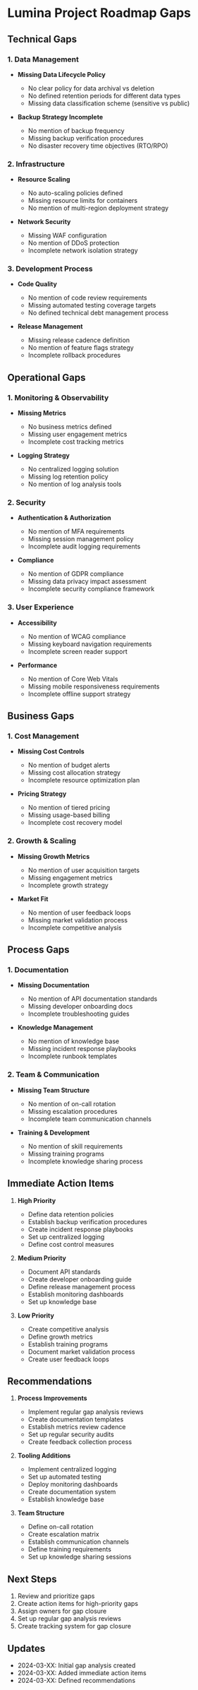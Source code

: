 # Lumina Project Roadmap Gaps

## Technical Gaps

### 1. Data Management
- **Missing Data Lifecycle Policy**
  - No clear policy for data archival vs deletion
  - No defined retention periods for different data types
  - Missing data classification scheme (sensitive vs public)

- **Backup Strategy Incomplete**
  - No mention of backup frequency
  - Missing backup verification procedures
  - No disaster recovery time objectives (RTO/RPO)

### 2. Infrastructure
- **Resource Scaling**
  - No auto-scaling policies defined
  - Missing resource limits for containers
  - No mention of multi-region deployment strategy

- **Network Security**
  - Missing WAF configuration
  - No mention of DDoS protection
  - Incomplete network isolation strategy

### 3. Development Process
- **Code Quality**
  - No mention of code review requirements
  - Missing automated testing coverage targets
  - No defined technical debt management process

- **Release Management**
  - Missing release cadence definition
  - No mention of feature flags strategy
  - Incomplete rollback procedures

## Operational Gaps

### 1. Monitoring & Observability
- **Missing Metrics**
  - No business metrics defined
  - Missing user engagement metrics
  - Incomplete cost tracking metrics

- **Logging Strategy**
  - No centralized logging solution
  - Missing log retention policy
  - No mention of log analysis tools

### 2. Security
- **Authentication & Authorization**
  - No mention of MFA requirements
  - Missing session management policy
  - Incomplete audit logging requirements

- **Compliance**
  - No mention of GDPR compliance
  - Missing data privacy impact assessment
  - Incomplete security compliance framework

### 3. User Experience
- **Accessibility**
  - No mention of WCAG compliance
  - Missing keyboard navigation requirements
  - Incomplete screen reader support

- **Performance**
  - No mention of Core Web Vitals
  - Missing mobile responsiveness requirements
  - Incomplete offline support strategy

## Business Gaps

### 1. Cost Management
- **Missing Cost Controls**
  - No mention of budget alerts
  - Missing cost allocation strategy
  - Incomplete resource optimization plan

- **Pricing Strategy**
  - No mention of tiered pricing
  - Missing usage-based billing
  - Incomplete cost recovery model

### 2. Growth & Scaling
- **Missing Growth Metrics**
  - No mention of user acquisition targets
  - Missing engagement metrics
  - Incomplete growth strategy

- **Market Fit**
  - No mention of user feedback loops
  - Missing market validation process
  - Incomplete competitive analysis

## Process Gaps

### 1. Documentation
- **Missing Documentation**
  - No mention of API documentation standards
  - Missing developer onboarding docs
  - Incomplete troubleshooting guides

- **Knowledge Management**
  - No mention of knowledge base
  - Missing incident response playbooks
  - Incomplete runbook templates

### 2. Team & Communication
- **Missing Team Structure**
  - No mention of on-call rotation
  - Missing escalation procedures
  - Incomplete team communication channels

- **Training & Development**
  - No mention of skill requirements
  - Missing training programs
  - Incomplete knowledge sharing process

## Immediate Action Items

1. **High Priority**
   - Define data retention policies
   - Establish backup verification procedures
   - Create incident response playbooks
   - Set up centralized logging
   - Define cost control measures

2. **Medium Priority**
   - Document API standards
   - Create developer onboarding guide
   - Define release management process
   - Establish monitoring dashboards
   - Set up knowledge base

3. **Low Priority**
   - Create competitive analysis
   - Define growth metrics
   - Establish training programs
   - Document market validation process
   - Create user feedback loops

## Recommendations

1. **Process Improvements**
   - Implement regular gap analysis reviews
   - Create documentation templates
   - Establish metrics review cadence
   - Set up regular security audits
   - Create feedback collection process

2. **Tooling Additions**
   - Implement centralized logging
   - Set up automated testing
   - Deploy monitoring dashboards
   - Create documentation system
   - Establish knowledge base

3. **Team Structure**
   - Define on-call rotation
   - Create escalation matrix
   - Establish communication channels
   - Define training requirements
   - Set up knowledge sharing sessions

## Next Steps

1. Review and prioritize gaps
2. Create action items for high-priority gaps
3. Assign owners for gap closure
4. Set up regular gap analysis reviews
5. Create tracking system for gap closure

## Updates

- 2024-03-XX: Initial gap analysis created
- 2024-03-XX: Added immediate action items
- 2024-03-XX: Defined recommendations 